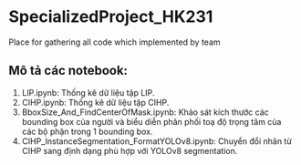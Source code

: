 # SpecializedProject_HK231
Place for gathering all code which implemented by team

## Mô tả các notebook:
1. LIP.ipynb: Thống kê dữ liệu tập LIP.
2. CIHP.ipynb: Thống kê dữ liệu tập CIHP.
3. BboxSize_And_FindCenterOfMask.ipynb: Khảo sát kích thước các bounding box của người và biểu diễn phân phối toạ độ trọng tâm của các bộ phận trong 1 bounding box.
4. CIHP_InstanceSegmentation_FormatYOLOv8.ipynb: Chuyển đổi nhãn từ CIHP sang định dạng phù hợp với YOLOv8 segmentation.
